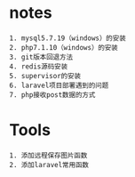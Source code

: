 # notes
    1. mysql5.7.19（windows）的安装
    2. php7.1.10（windows）的安装
    3. git版本回退方法
    4. redis源码安装
    5. supervisor的安装
    6. laravel项目部署遇到的问题
    7. php接收post数据的方式
# Tools
    1. 添加远程保存图片函数
    2. 添加laravel常用函数
